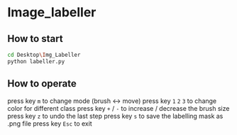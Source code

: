 # Image_labeller
## How to start
```bash
cd Desktop\Img_Labeller
python labeller.py
```
## How to operate
press key ```m``` to change mode (brush <-> move)
press key ```1``` ```2``` ```3``` to change color for different class
press key ```+``` / ```-``` to increase / decrease the brush size
press key ```z``` to undo the last step
press key ```s``` to save the labelling mask as .png file
press key ```Esc``` to exit
